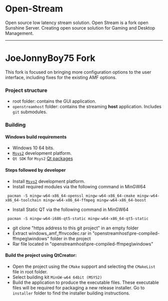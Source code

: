 # Open-Stream 

Open source low latency stream solution. 
Open Stream is a fork open Sunshine Server. Creating open source solution for Gaming and Desktop Management.

-----
# JoeJonnyBoy75 Fork 

This fork is focused on bringing more configuration options to the user interface, including
fixes for the existing AMF options.

### Project structure

- root folder: contains the GUI application. 
- `openstreamhost` folder: contains the streaming **host** application. Includes `git` submodules. 

### Building

#### Windows build requirements
- Windows 10 64 bits.
- [`Msys2`](https://www.msys2.org/) development platform.
- `Qt SDK` for `Msys2` [Qt packages](https://wiki.qt.io/MSYS2#Obtain_Pre-Built_Qt_.26_QtCreator_binary_files_and_Use_instantly_without_Building.2FCompiling)

#### Steps followed by developer

- Install [`Msys2`](https://www.msys2.org/) development platform. 
- Install required modules via the following command in MinGW64
``` 
 pacman -S mingw-w64-x86_64-openssl mingw-w64-x86_64-cmake mingw-w64-x86_64-toolchain mingw-w64-x86_64-ffmpeg mingw-w64-x86_64-boost
``` 
- Install Static QT via the following command in MinGW64
``` 
 pacman -S mingw-w64-i686-qt5-static mingw-w64-x86_64-qt5-static
```
- git clone "https address to this git project" in an empty folder
- Extract windows_amf_ffnvcodec.rar in "openstreamhost\pre-compiled-ffmpeg\windows" folder in the project
 - Rar file located in "openstreamhost\pre-compiled-ffmpeg\windows"

#### Build the project using QtCreator: 
- Open the project using the `CMake` support and selecting the `CMakeList` file in root folder.
- Select building kit `MinGW-w64 64bit (MSYS2)`
- Build the application to produce the executable files. These executable files will be required for packaging a new release installer. Go to `installer` folder to find the installer building instructions.
